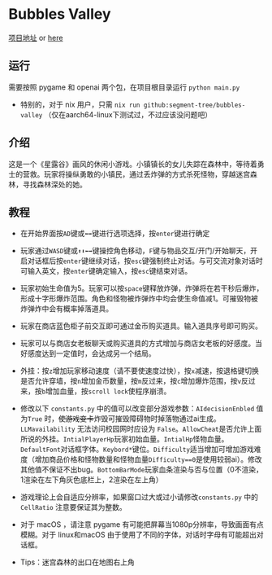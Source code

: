 # Bubbles Valley

[项目地址](https://github.com/segment-tree/bubbles-valley) or [here](https://github.com/segment-tree/pumpking)

## 运行

需要按照 pygame 和 openai 两个包，在项目根目录运行 `python main.py`

 - 特别的，对于 nix 用户，只需 `nix run github:segment-tree/bubbles-valley` （仅在aarch64-linux下测试过，不过应该没问题吧）

## 介绍

这是一个《星露谷》画风的休闲小游戏。小镇镇长的女儿失踪在森林中，等待着勇士的营救。玩家将操纵勇敢的小镇民，通过丢炸弹的方式杀死怪物，穿越迷宫森林，寻找森林深处的她。

## 教程

- 在开始界面按`AD`键或`⬅➡`键进行选项选择，按`enter`键进行确定

- 玩家通过`WASD`键或`⬆⬇⬅➡`键操控角色移动，`F`键与物品交互/开门/开始聊天，开启对话框后按`enter`键继续对话，按`esc`键强制终止对话。与可交流对象对话时可输入英文，按`enter`键确定输入，按`esc`键结束对话。

- 玩家初始生命值为5。玩家可以按`space`键释放炸弹，炸弹将在若干秒后爆炸，形成十字形爆炸范围。角色和怪物被炸弹炸中均会使生命值减1。可摧毁物被炸弹炸中会有概率掉落道具。

- 玩家在商店蓝色柜子前交互即可通过金币购买道具。输入道具序号即可购买。

- 玩家可以与商店女老板聊天或购买道具的方式增加与商店女老板的好感度。当好感度达到一定值时，会达成另一个结局。

- 外挂：按`z`增加玩家移动速度（请不要使速度过快），按`x`减速，按退格键切换是否允许穿墙，按`n`增加金币数量，按`m`反过来，按`c`增加爆炸范围，按`v`反过来，按`b`增加血量，按`scroll lock`使程序崩溃。

- 修改以下 `constants.py` 中的值可以改变部分游戏参数：`AIdecisionEnbled` 值为`True` 时，~~使游戏变卡~~炸毁可摧毁障碍物时掉落物通过ai生成。`LLMavailability` 无法访问校园网时应设为 `False`。`AllowCheat`是否允许上面所说的外挂。`IntialPlayerHp`玩家初始血量。`IntialHp`怪物血量。`DefaultFont`对话框字体。`Keybord*`键位。`Difficulty`适当增加可增加游戏难度（增加商品价格和怪物数量和怪物血量`Difficulty==0`是使用较弱ai）。修改其他值不保证不出bug。`BottomBarMode`玩家血条渲染与否与位置（0不渲染，1渲染在左下角灰色底栏上，2渲染在左上角）

- 游戏理论上会自适应分辨率，如果窗口过大或过小请修改`constants.py` 中的 `CellRatio` 注意要保证其为整数。

- 对于 macOS ，请注意 pygame 有可能把屏幕当1080p分辨率，导致画面有点模糊。对于 linux和macOS 由于使用了不同的字体，对话时字母有可能超出对话框。

- Tips：迷宫森林的出口在地图右上角
